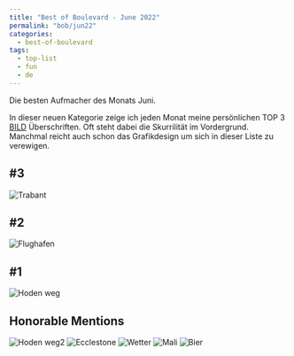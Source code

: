 ```yaml
---
title: "Best of Boulevard - June 2022"
permalink: "bob/jun22"
categories:
  - best-of-boulevard
tags:
  - top-list
  - fun
  - de
---
```


Die besten Aufmacher des Monats Juni.

In dieser neuen Kategorie zeige ich jeden Monat meine persönlichen TOP 3 [BILD](https://www.bild.de/) Überschriften.
Oft steht dabei die Skurrilität im Vordergrund.
Manchmal reicht auch schon das Grafikdesign um sich in dieser Liste zu verewigen.


## #3
![Trabant](../assets/images/bob/06-2022/trabi.PNG)


## #2
![Flughafen](../assets/images/bob/06-2022/fluch.JPG)


## #1
![Hoden weg](../assets/images/bob/06-2022/legat.JPG)


## Honorable Mentions
![Hoden weg2](../assets/images/bob/06-2022/legat2.PNG)
![Ecclestone](../assets/images/bob/06-2022/stone.PNG)
![Wetter](../assets/images/bob/06-2022/rumms.PNG)
![Mali](../assets/images/bob/06-2022/bumbum.JPG)
![Bier](../assets/images/bob/06-2022/bier06.PNG)
